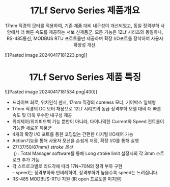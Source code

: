 
<center><h1> 17Lf Servo Series 제품개요</h1></center>
<center>17mm 직경의 모터를 적용하여, 기존 제품 대비 내구성이 개선되었고, 동일 정격부하 사양에서 더 빠른 속도를 제공하는 서보 신제품군.  
모든 기능은 12Lf 시리즈와 동일하나, RS-485통신, MODBUS RTU 프로토콜만 제공하며 확장 I/O포트를 장착하여 사용자 확장성 개선.</center>


![[Pasted image 20240417181223.png]]  
<center><h1> 17Lf Servo Series 제품 특징</h1></center>

![[Pasted image 20240417181534.png|400]]
- 드라이브 회로, 위치인식 센서, 17mm 직경의 coreless 모터, 기어박스 일체형
- 17mm 직경의 DC 모터 채용으로 12Lf 시리즈의 동급 정격부하 모델 대비 더 빠른 속도 및 더욱 우수한 내구성 제공
- 위치제어/위치피드백 기능 뿐만이 아니라, 다이나믹한 Current와 Speed 컨트롤이 가능한 새로운 제품군
- 4개의 확장 I/O 포트를 통한 코딩없는 간편한 디지털 I/O제어 가능
- Action기능을 통해 사용자 모션을 손쉽게 저장, 확장 I/O를 통해 실행
- 27/37/50/87mm(*) stroke 옵션  
     (*) : Total Manager software를 통해 Long stroke limit 설정시의 각 3mm 스트로크 추가 가능
- 각 스트로크별로 리드각에 따라 17N~70N의 정격 부하 구현  
    – speed는 정격부하와 반비례하여, 정격부하가 높을수록 speed는 느려집니다.
- RS-485 MODBUS-RTU 지원 (IR open 프로토콜 미지원)